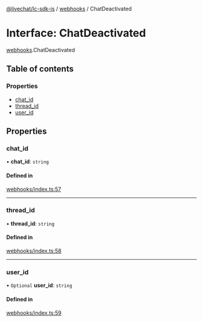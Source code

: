 [@livechat/lc-sdk-js](../README.md) / [webhooks](../modules/webhooks.md) / ChatDeactivated

# Interface: ChatDeactivated

[webhooks](../modules/webhooks.md).ChatDeactivated

## Table of contents

### Properties

- [chat\_id](webhooks.ChatDeactivated.md#chat_id)
- [thread\_id](webhooks.ChatDeactivated.md#thread_id)
- [user\_id](webhooks.ChatDeactivated.md#user_id)

## Properties

### chat\_id

• **chat\_id**: `string`

#### Defined in

[webhooks/index.ts:57](https://github.com/livechat/lc-sdk-js/blob/c7b3817/src/webhooks/index.ts#L57)

___

### thread\_id

• **thread\_id**: `string`

#### Defined in

[webhooks/index.ts:58](https://github.com/livechat/lc-sdk-js/blob/c7b3817/src/webhooks/index.ts#L58)

___

### user\_id

• `Optional` **user\_id**: `string`

#### Defined in

[webhooks/index.ts:59](https://github.com/livechat/lc-sdk-js/blob/c7b3817/src/webhooks/index.ts#L59)
